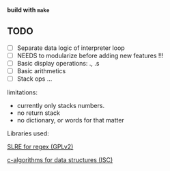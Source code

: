 **build with `make`**

## TODO

- [ ] Separate data logic of interpreter loop
- [ ] NEEDS to modularize before adding new features !!!
- [ ] Basic display operations: ., .s
- [ ] Basic arithmetics
- [ ] Stack ops
...

limitations:

- currently only stacks numbers.
- no return stack
- no dictionary, or words for that matter

Libraries used:

[SLRE for regex (GPLv2)](https://github.com/cesanta/slre/tree/master)

[c-algorithms for data structures (ISC)](https://github.com/fragglet/c-algorithms/tree/master)
